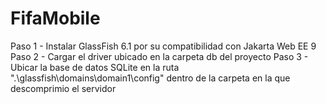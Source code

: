 # FifaMobile
Paso 1 - Instalar GlassFish 6.1 por su compatibilidad con Jakarta Web EE 9
Paso 2 - Cargar el driver ubicado en la carpeta db del proyecto
Paso 3 - Ubicar la base de datos SQLite en la ruta ".\glassfish\domains\domain1\config" dentro de la carpeta en la que descomprimio el servidor
